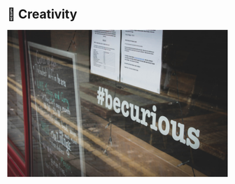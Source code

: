 # 🦸 Creativity

![](https://github.com/suhasmaddali/Creativity-/blob/main/gary-butterfield-YG8rZ323UsU-unsplash.jpg)
